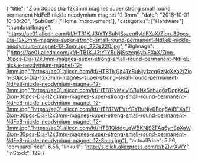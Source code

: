 {
	"title": "Zion 30pcs Dia 12x3mm magnes super strong small round permanent  NdFeB nickle neodymium magnet 12 3mm",
	"date": "2018-10-31 10:30:20",
	"SubCat": ["Home Improvement"],
	"categories": ["Hardware"],
	"thumbnailImage": "https://ae01.alicdn.com/kf/HTB1K.J3tY1YBuNjSszeq6yblFXaX/Zion-30pcs-Dia-12x3mm-magnes-super-strong-small-round-permanent-NdFeB-nickle-neodymium-magnet-12-3mm.jpg_220x220.jpg",
	"BigImage": ["https://ae01.alicdn.com/kf/HTB1K.J3tY1YBuNjSszeq6yblFXaX/Zion-30pcs-Dia-12x3mm-magnes-super-strong-small-round-permanent-NdFeB-nickle-neodymium-magnet-12-3mm.jpg","https://ae01.alicdn.com/kf/HTB11xGjt41YBuNjy1zcq6zNcXXa2/Zion-30pcs-Dia-12x3mm-magnes-super-strong-small-round-permanent-NdFeB-nickle-neodymium-magnet-12-3mm.jpg","https://ae01.alicdn.com/kf/HTB17vMxlviSBuNkSnhJq6zDcpXaQ/Zion-30pcs-Dia-12x3mm-magnes-super-strong-small-round-permanent-NdFeB-nickle-neodymium-magnet-12-3mm.jpg","https://ae01.alicdn.com/kf/HTB17WFVtYGYBuNjy0Foq6AiBFXaF/Zion-30pcs-Dia-12x3mm-magnes-super-strong-small-round-permanent-NdFeB-nickle-neodymium-magnet-12-3mm.jpg","https://ae01.alicdn.com/kf/HTB1Qlddg_qWBKNjSZFAq6ynSpXaV/Zion-30pcs-Dia-12x3mm-magnes-super-strong-small-round-permanent-NdFeB-nickle-neodymium-magnet-12-3mm.jpg"],
	"actualPrice": 5.56,
	"comparePrice": 6.56,
	"linkurl": "http://s.click.aliexpress.com/e/bZlvrXWY",
	"inStock": 129
}
